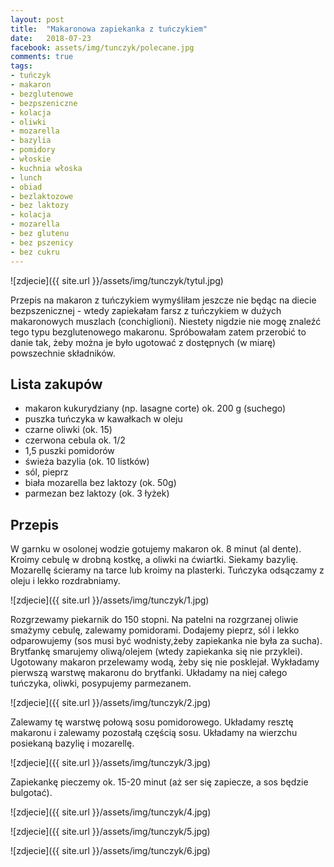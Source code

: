 ```yaml
---
layout: post
title:  "Makaronowa zapiekanka z tuńczykiem"
date:   2018-07-23
facebook: assets/img/tunczyk/polecane.jpg
comments: true
tags:
- tuńczyk
- makaron
- bezglutenowe
- bezpszeniczne
- kolacja
- oliwki
- mozarella
- bazylia
- pomidory
- włoskie
- kuchnia włoska
- lunch
- obiad
- bezlaktozowe
- bez laktozy
- kolacja
- mozarella
- bez glutenu
- bez pszenicy
- bez cukru
---
```


![zdjecie]({{ site.url }}/assets/img/tunczyk/tytul.jpg)

Przepis na makaron z tuńczykiem wymyśliłam jeszcze nie będąc na diecie bezpszenicznej - wtedy zapiekałam farsz z tuńczykiem w dużych makaronowych muszlach (conchiglioni). Niestety nigdzie nie mogę znaleźć tego typu bezglutenowego makaronu. Spróbowałam zatem przerobić to danie tak, żeby można je było ugotować z dostępnych (w miarę) powszechnie składników.

## Lista zakupów

* makaron kukurydziany (np. lasagne corte) ok. 200 g (suchego)
* puszka tuńczyka w kawałkach w oleju
* czarne oliwki (ok. 15)
* czerwona cebula ok. 1/2
* 1,5 puszki pomidorów
* świeża bazylia (ok. 10 listków)
* sól, pieprz
* biała mozarella bez laktozy (ok. 50g)
* parmezan bez laktozy (ok. 3 łyżek)


## Przepis 

W garnku w osolonej wodzie gotujemy makaron ok. 8 minut (al dente). Kroimy cebulę  w drobną kostkę, a oliwki na ćwiartki. Siekamy bazylię. Mozarellę ścieramy na tarce lub kroimy na plasterki. Tuńczyka odsączamy z oleju i lekko rozdrabniamy.

![zdjecie]({{ site.url }}/assets/img/tunczyk/1.jpg)

Rozgrzewamy piekarnik do 150 stopni. Na patelni na rozgrzanej oliwie smażymy cebulę, zalewamy pomidorami. Dodajemy pieprz, sól i lekko odparowujemy (sos musi być wodnisty,żeby zapiekanka nie była za sucha). Brytfankę smarujemy oliwą/olejem (wtedy zapiekanka się nie przyklei). Ugotowany makaron przelewamy wodą, żeby się nie posklejał. Wykładamy pierwszą warstwę makaronu do brytfanki. Układamy na niej całego tuńczyka, oliwki, posypujemy parmezanem.

![zdjecie]({{ site.url }}/assets/img/tunczyk/2.jpg)

Zalewamy tę warstwę połową sosu pomidorowego. Układamy resztę makaronu i zalewamy pozostałą częścią sosu. Układamy na wierzchu posiekaną bazylię i mozarellę.

![zdjecie]({{ site.url }}/assets/img/tunczyk/3.jpg)

Zapiekankę pieczemy ok. 15-20 minut (aż ser się zapiecze, a sos będzie bulgotać).

![zdjecie]({{ site.url }}/assets/img/tunczyk/4.jpg)

![zdjecie]({{ site.url }}/assets/img/tunczyk/5.jpg)

![zdjecie]({{ site.url }}/assets/img/tunczyk/6.jpg)
